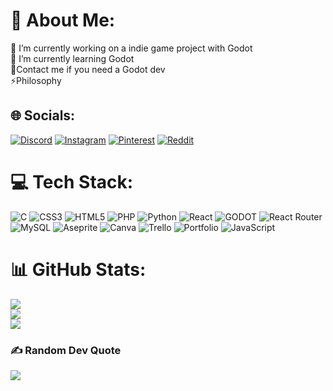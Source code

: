 # 💫 About Me:
🔭 I’m currently working on a indie game project with Godot<br>🌱 I’m currently learning Godot <br>💬Contact me if you need a Godot dev<br>⚡Philosophy


## 🌐 Socials:
[![Discord](https://img.shields.io/badge/Discord-%237289DA.svg?logo=discord&logoColor=white)](https://discord.gg/Cookie_ikse#1240) [![Instagram](https://img.shields.io/badge/Instagram-%23E4405F.svg?logo=Instagram&logoColor=white)](https://instagram.com/jaja_mp4) [![Pinterest](https://img.shields.io/badge/Pinterest-%23E60023.svg?logo=Pinterest&logoColor=white)](https://pinterest.com/swankitiger) [![Reddit](https://img.shields.io/badge/Reddit-%23FF4500.svg?logo=Reddit&logoColor=white)](https://reddit.com/user/u/Wonderful-Pie4690) 

# 💻 Tech Stack:
![C](https://img.shields.io/badge/c-%2300599C.svg?style=for-the-badge&logo=c&logoColor=white) ![CSS3](https://img.shields.io/badge/css3-%231572B6.svg?style=for-the-badge&logo=css3&logoColor=white) ![HTML5](https://img.shields.io/badge/html5-%23E34F26.svg?style=for-the-badge&logo=html5&logoColor=white) ![PHP](https://img.shields.io/badge/php-%23777BB4.svg?style=for-the-badge&logo=php&logoColor=white) ![Python](https://img.shields.io/badge/python-3670A0?style=for-the-badge&logo=python&logoColor=ffdd54) ![React](https://img.shields.io/badge/react-%2320232a.svg?style=for-the-badge&logo=react&logoColor=%2361DAFB) ![GODOT](https://img.shields.io/badge/godot-3582bb.svg?style=for-the-badge&logo=godot-engine&logoColor=white) ![React Router](https://img.shields.io/badge/React_Router-CA4245?style=for-the-badge&logo=react-router&logoColor=white) ![MySQL](https://img.shields.io/badge/mysql-%2300f.svg?style=for-the-badge&logo=mysql&logoColor=white) ![Aseprite](https://img.shields.io/badge/Aseprite-FFFFFF?style=for-the-badge&logo=Aseprite&logoColor=#7D929E) ![Canva](https://img.shields.io/badge/Canva-%2300C4CC.svg?style=for-the-badge&logo=Canva&logoColor=white) ![Trello](https://img.shields.io/badge/Trello-%23026AA7.svg?style=for-the-badge&logo=Trello&logoColor=white) ![Portfolio](https://img.shields.io/badge/Portfolio-%23000000.svg?style=for-the-badge&logo=firefox&logoColor=#FF7139) ![JavaScript](https://img.shields.io/badge/javascript-%23323330.svg?style=for-the-badge&logo=javascript&logoColor=%23F7DF1E)
# 📊 GitHub Stats:
![](https://github-readme-stats.vercel.app/api?username=Cookiezikse&theme=dark&hide_border=false&include_all_commits=true&count_private=true)<br/>
![](https://github-readme-streak-stats.herokuapp.com/?user=Cookiezikse&theme=dark&hide_border=false)<br/>
![](https://github-readme-stats.vercel.app/api/top-langs/?username=Cookiezikse&theme=dark&hide_border=false&include_all_commits=true&count_private=true&layout=compact)

### ✍️ Random Dev Quote
![](https://quotes-github-readme.vercel.app/api?type=horizontal&theme=radical)

<!-- Proudly created with GPRM ( https://gprm.itsvg.in ) -->
